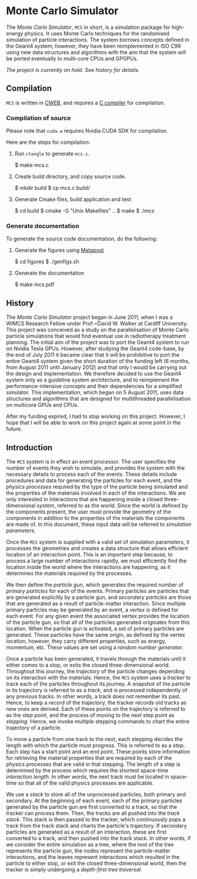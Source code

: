 # Monte Carlo Simulator

The _Monte Carlo Simulator_, `MCS` in short, is a simulation package
for high-energy physics. It uses Monte Carlo techniques for the
randomised simulation of particle interactions. The system borrows
concepts defined in the Geant4 system; however, they have been
reimplemented in ISO C99 using new data structures and algorithms with
the aim that the system will be ported eventually to multi-core CPUs
and GPGPUs.

_The project is currently on hold. See history for details._


## Compilation

`MCS` is written in
[CWEB](http://www-cs-faculty.stanford.edu/~uno/cweb.html), and
requires a [C compiler](http://gcc.gnu.org/) for compilation.

### Compilation of source

Please note that `cuda.w` requires Nvidia CUDA SDK for
compilation.

Here are the steps for compilation:

1. Run `ctangle` to generate `mcs.c`.

    $ make mcs.c

2. Create build directory, and copy source code.

    $ mkdir build
    $ cp mcs.c build/

3. Generate Cmake files, build application and test

    $ cd build
    $ cmake -G "Unix Makefiles" ..
    $ make
    $ ./mcs


### Generate documentation

To generate the source code documentation, do the following:

1. Generate the figures using [Metapost](http://ctan.org/pkg/metapost)

    $ cd figures
    $ ./genfigs.sh


2. Generate the documentation

    $ make mcs.pdf


## History

The _Monte Carlo Simulator_ project began in June 2011, when I was
a WIMCS Research Fellow under Prof.~David W. Walker at Cardiff
University. This project was conceived as a study on the
parallelisation of Monte Carlo particle simulations that would find
eventual use in radiotherapy treatment planning. The initial aim of
the project was to port the Geant4 system to run on Nvidia Tesla
GPUs. However, after studying the Geant4 code-base, by the end of July
2011 it became clear that it will be prohibitive to port the entire
Geant4 system given the short duration of the funding left (6 months,
from August 2011 until January 2012) and that only I would be
carrying out the design and implementation. We therefore decided to
use the Geant4 system only as a guideline system architecture, and to
reimplement the performance-intensive concepts and their dependencies
for a simplified simulator. This implementation, which began on 5
August 2011, uses data structures and algorithms that are designed
for multithreaded parallelisation on multicore GPUs and CPUs.

After my funding expired, I had to stop working on this
project. However, I hope that I will be able to work on this project 
again at some point in the future.


## Introduction

The `MCS` system is in effect an event processor. The user specifies
the number of events they wish to simulate, and provides the system
with the necessary details to process each of the events. These
details include procedures and data for generating the particles for
each event, and the _physics processes_ required by the type of the
particle being simulated and the properties of the materials involved
in each of the interactions. We are only interested in interactions
that are happening inside a closed three-dimensional system, referred
to as the _world_. Since the world is defined by the components
present, the user must provide the geometry of the components in
addition to the properties of the materials the components are made
of. In this document, these input data will be referred to _simulation
parameters_.

Once the `MCS` system is supplied with a valid set of simulation
parameters, it processes the geometries and creates a data structure
that allows efficient location of an interaction point. This is an
important step because, to process a large number of interactions
rapidly, we must efficiently find the location inside the world where
the interactions are happening, as it determines the materials
required by the processes.

We then define the _particle gun_, which generates the required number
of _primary particles_ for each of the events. Primary particles are
particles that are generated explicitly by a particle gun, and
_secondary particles_ are those that are generated as a result of
particle-matter interaction. Since multiple primary particles may be
generated by an event, a _vertex_ is defined for each event. For any
given event the associated vertex provides the location of the
particle gun, so that all of the particles generated originates from
this location. When the particle gun is activated, a set of primary
particles are generated. These particles have the same origin, as
defined by the vertex location, however, they carry different
properties, such as energy, momentum, etc. These values are set using
a _random number generator_.

Once a particle has been generated, it travels through the materials
until it either comes to a stop, or exits the closed three-dimensional
world. Throughout this journey, the _trajectory_ of the particle
changes depending on its interaction with the materials. Hence, the
`MCS` system uses a _tracker_ to track each of the particles
throughout its journey. A snapshot of the particle in its trajectory
is referred to as a _track_, and is processed independently of any
previous tracks. In other words, a track does not remember its
past. Hence, to keep a record of the trajectory, the tracker records
old tracks as new ones are derived. Each of these points on the
trajectory is referred to as the _step point_, and the process of
moving to the next step point as _stepping_. Hence, we invoke
multiple stepping commands to chart the entire trajectory of a
particle.

To move a particle from one track to the next, each stepping decides
the length with which the particle must progress. This is referred to
as a _step_. Each step has a start point and an end point. These
points store information for retrieving the material properties that
are required by each of the physics processes that are valid in that
stepping. The length of a step is determined by the process which
requires the shortest space-time _interaction length_. In other words,
the next track must be located in space-time so that all of the valid
physics processes are applicable.

We use a _stack_ to store all of the unprocessed particles, both
primary and secondary. At the beginning of each event, each of the
primary particles generated by the particle gun are first converted to
a track, so that the tracker can process them. Then, the tracks are
all pushed into the _track stack_. This stack is then passed to the
tracker, which continuously pops a track from the track stack and
charts the particle's trajectory. If secondary particles are generated
as a result of an interaction, these are first converted to a track,
and then pushed into the track stack. In other words, if we consider
the entire simulation as a tree, where the root of the tree represents
the particle gun, the nodes represent the particle-matter
interactions, and the leaves represent interactions which resulted in
the particle to either stop, or exit the closed three-dimensional
world, then the tracker is simply undergoing a _depth-first tree
traversal_.


